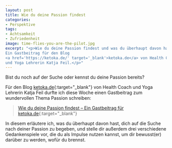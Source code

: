 ```yaml
---
layout: post
title: Wie du deine Passion findest
categories:
- Perspektive
tags:
- Achtsamkeit
- Zufriedenheit
image: time-flies-you-are-the-pilot.jpg
excerpt: "<p>Wie du deine Passion findest und was du überhaupt davon hast.
Ein Gastbeitrag für den Blog
<a href='https://ketoka.de/' target='_blank'>ketoka.de</a> von Health Coach
und Yoga Lehrerin Katja Feil.</p>"
---
```


Bist du noch auf der Suche oder kennst du deine Passion bereits?

Für den Blog [ketoka.de](https://ketoka.de/){:target="\_blank"} von Health Coach
und Yoga Lehrerin Katja Feil durfte ich diese Woche einen Gastbeitrag zum
wundervollen Thema Passion schreiben:

>[Wie du deine Passion findest – Ein Gastbeitrag für ketoka.de](https://ketoka.de/wie-du-deine-passion-findest/){:target="\_blank"}

In diesem erläutere ich, was du überhaupt davon hast, dich auf die Suche nach
deiner Passion zu begeben, und stelle dir außerdem drei verschiedene
Gedankenspiele vor, die du als Impulse nutzen kannst, um dir bewusst(er) darüber
zu werden, wofür du brennst.
